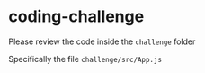 # coding-challenge

Please review the code inside the `challenge` folder

Specifically the file `challenge/src/App.js`

